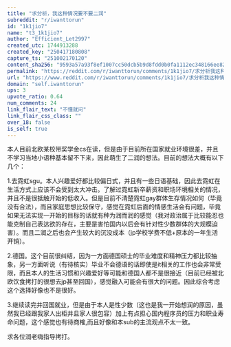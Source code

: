 ```yaml
---
title: "求分析，我这种情况要不要二润"
subreddit: "r/iwanttorun"
id: "1k1jio7"
name: "t3_1k1jio7"
author: "Efficient_Let2997"
created_utc: 1744913288
created_key: "250417180808"
capture_ts: "251002170120"
content_sha256: "9593a57a93f8ef1007cc50dcb5b9d8fdd0b0fa1112ec348166ee82ec7c808c57"
permalink: "https://reddit.com/r/iwanttorun/comments/1k1jio7/求分析我这种情况要不要二润/"
url: "https://www.reddit.com/r/iwanttorun/comments/1k1jio7/求分析我这种情况要不要二润/"
domain: "self.iwanttorun"
ups: 3
upvote_ratio: 0.64
num_comments: 24
link_flair_text: "不懂就问"
link_flair_css_class: ""
over_18: false
is_self: true
---
```


本人目前北欧某校带奖学金cs在读，但是由于目前所在国家就业环境很差，并且不学习当地小语种基本留不下来，因此萌生了二润的想法。目前的想法大概有以下几个：

1.去霓虹sgu。本人兴趣爱好都比较偏日式，并且有一些日语基础，因此去霓虹在生活方式上应该不会受到太大冲击。了解过霓虹新卒薪资和职场环境相关的情况，并且不是很抵触开始的低收入。但是目前不清楚霓虹gay群体生存情况如何（毕竟没有合法），而且家庭思想比较保守，感觉在霓虹后面的情感生活会有问题，毕竟如果无法实现一开始的目标的话就有种为润而润的感觉（我对政治属于比较能忍也能克制自己表达欲的存在，主要是害怕国内以后会有针对性少数群体的大规模迫害）。而且二润之后也会产生较大的沉没成本（jp学校学费不低+原本的一年生活开销）。

2.德国。这个目前很纠结，因为一方面德国硕士的毕业难度和精神压力都比较抽象，另一方面听说（有待核实）毕业不会德语的话即使是it相关的工作也会非常受限，而且本人的生活习惯和兴趣爱好等可能和德国人都不是很接近（目前已经被北欧饮食拷打的很想去jp甚至回国），感觉融入可能会有很大的问题。因此综合考虑这个选择好像也不是很好。

3.继续读完并回国就业，但是由于本人是性少数（这也是我一开始想润的原因，虽然我已经跟我家人出柜并且家人很包容）加上有点担心国内程序员的压力和职业寿命问题，这个感觉也有待商榷,而且好像和本sub的主流观点不太一致。

求各位润老嗨指导拷打。
